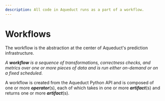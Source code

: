```yaml
---
description: All code in Aqueduct runs as a part of a workflow.
---
```


# Workflows

The workflow is the abstraction at the center of Aqueduct's prediction infrastructure.&#x20;

_A **workflow** is a sequence of transformations, correctness checks, and metrics over one or more pieces of data and is run either on-demand or on a fixed scheduled._&#x20;

A workflow is created from the Aqueduct Python API and is composed of one or more _**operator**_(s), each of which takes in one or more _**artifact**_(s) and returns one or more _**artifact**_(s).